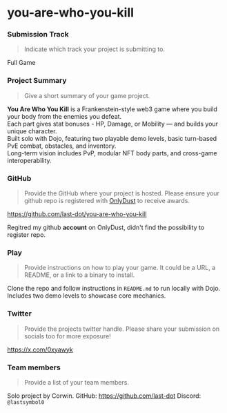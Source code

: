 # you-are-who-you-kill

### Submission Track
> Indicate which track your project is submitting to.  

Full Game

### Project Summary
> Give a short summary of your game project.  

**You Are Who You Kill** is a Frankenstein-style web3 game where you build your body from the enemies you defeat.  
Each part gives stat bonuses - HP, Damage, or Mobility — and builds your unique character.  
Built solo with Dojo, featuring two playable demo levels, basic turn-based PvE combat, obstacles, and inventory.  
Long-term vision includes PvP, modular NFT body parts, and cross-game interoperability.

### GitHub
> Provide the GitHub where your project is hosted. Please ensure your github repo is registered with [OnlyDust](https://app.onlydust.com/p/create) to receive awards.  

https://github.com/last-dot/you-are-who-you-kill

Regitred my github **account** on OnlyDust, didn't find the possibility to register repo.

### Play
> Provide instructions on how to play your game. It could be a URL, a README, or a link to a binary to install.  

Clone the repo and follow instructions in `README.md` to run locally with Dojo. 
Includes two demo levels to showcase core mechanics.

### Twitter
> Provide the projects twitter handle. Please share your submission on socials too for more exposure!  

https://x.com/0xyawyk

### Team members
> Provide a list of your team members.  

Solo project by Corwin.
GitHub: https://github.com/last-dot
Discord: `@lastsymbol0`  
